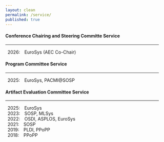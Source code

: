 ```yaml
---
layout: clean
permalink: /service/
published: true
---
```


<h4 class="news-style" style="margin-top: 20px">Conference Chairing and Steering Committe Service</h4>
<hr class="news-style" style="width: 95%; ">

&ensp;2026:&emsp;EuroSys (AEC Co-Chair)  

<h4 class="news-style" style="margin-top: 20px">Program Committee Service</h4>
<hr class="news-style" style="width: 95%; ">

&ensp;2025:&emsp;EuroSys, PACMI@SOSP  

<h4 class="news-style" style="margin-top: 20px">Artifact Evaluation Committee Service</h4>
<hr class="news-style" style="width: 95%; ">

&ensp;2025:&emsp;EuroSys  
&ensp;2023:&emsp;SOSP, MLSys  
&ensp;2022:&emsp;OSDI, ASPLOS, EuroSys  
&ensp;2021:&emsp;SOSP  
&ensp;2019:&emsp;PLDI, PPoPP  
&ensp;2018:&emsp;PPoPP  
